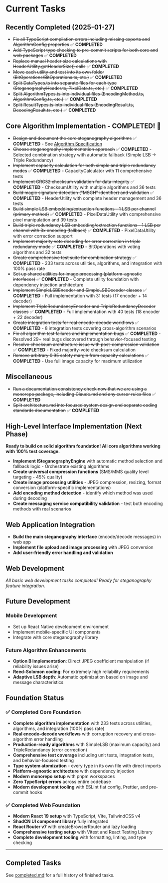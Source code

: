 # Current Tasks

## Recently Completed (2025-01-27)

- ~~Fix all TypeScript compilation errors including missing exports and AlgorithmConfig properties~~ ✅ **COMPLETED**
- ~~Add TypeScript type checking to pre-commit scripts for both core and web packages~~ ✅ **COMPLETED**
- ~~Replace manual header size calculations with HeaderUtility.getHeaderSize() calls~~ ✅ **COMPLETED**
- ~~Move each utility and test into its own folder (BitOperations/BitOperations.ts, etc.)~~ ✅ **COMPLETED**
- ~~Split DataTypes.ts into separate files for each type (SteganographyHeader.ts, PixelData.ts, etc.)~~ ✅ **COMPLETED**
- ~~Split AlgorithmTypes.ts into individual files (EncodingMethod.ts, AlgorithmConfig.ts, etc.)~~ ✅ **COMPLETED**
- ~~Split ResultTypes.ts into individual files (EncodingResult.ts, DecodingResult.ts, etc.)~~ ✅ **COMPLETED**

## Core Algorithm Implementation - COMPLETED! 🎉

- ~~Design and document the core steganography algorithms~~ ✅ **COMPLETED** - See [Algorithm Specification](../core/docs/algorithm.md)
- ~~Choose steganography implementation approach~~ ✅ **COMPLETED** - Selected combination strategy with automatic fallback (Simple LSB → Triple Redundancy)
- ~~Implement capacity calculation for both simple and triple redundancy modes~~ ✅ **COMPLETED** - CapacityCalculator with 11 comprehensive tests
- ~~Implement CRC32 checksum validation for data integrity~~ ✅ **COMPLETED** - ChecksumUtility with multiple algorithms and 36 tests
- ~~Build magic signature detection ("MSCH" identifier) and validation~~ ✅ **COMPLETED** - HeaderUtility with complete header management and 36 tests
- ~~Build simple LSB embedding/extraction functions - 1 LSB per channel (primary method)~~ ✅ **COMPLETED** - PixelDataUtility with comprehensive pixel manipulation and 39 tests
- ~~Build triple redundancy LSB embedding/extraction functions - 1 LSB per channel with 3x encoding (fallback)~~ ✅ **COMPLETED** - PixelDataUtility with error correction support
- ~~Implement majority vote decoding for error correction in triple redundancy mode~~ ✅ **COMPLETED** - BitOperations with voting algorithms and 32 tests
- ~~Create comprehensive test suite for combination strategy~~ ✅ **COMPLETED** - 233 tests across utilities, algorithms, and integration with 100% pass rate
- ~~Set up shared utilities for image processing (platform-agnostic interfaces)~~ ✅ **COMPLETED** - Complete utility foundation with dependency injection architecture
- ~~Implement SimpleLSBEncoder and SimpleLSBDecoder classes~~ ✅ **COMPLETED** - Full implementation with 31 tests (17 encoder + 14 decoder)
- ~~Implement TripleRedundancyEncoder and TripleRedundancyDecoder classes~~ ✅ **COMPLETED** - Full implementation with 40 tests (18 encoder + 22 decoder)
- ~~Create integration tests for real encode-decode workflows~~ ✅ **COMPLETED** - 8 integration tests covering cross-algorithm scenarios
- ~~Fix all algorithm test failures and implementation bugs~~ ✅ **COMPLETED** - Resolved 29+ real bugs discovered through behavior-focused testing
- ~~Resolve checksum architecture issue with post-compression validation~~ ✅ **COMPLETED** - Fixed majority-vote checksum calculation
- ~~Remove arbitrary 0.95 safety margin from capacity calculations~~ ✅ **COMPLETED** - Use full image capacity for maximum utilization

## Miscellaneous

- ~~Run a documentation consistency check now that we are using a monorepo package, including Claude.md and any cursor rules files~~ ✅ **COMPLETED**
- ~~Split architecture.md into focused system design and separate coding standards documentation~~ ✅ **COMPLETED**

## High-Level Interface Implementation (Next Phase)

**Ready to build on solid algorithm foundation! All core algorithms working with 100% test coverage.**

- **Implement ISteganographyEngine** with automatic method selection and fallback logic - Orchestrate existing algorithms
- **Create universal compression functions** (SMS/MMS quality level targeting - 45% quality)
- **Create image processing utilities** - JPEG compression, resizing, format conversion (platform-specific implementations)
- **Add encoding method detection** - identify which method was used during decoding
- **Create messaging service compatibility validation** - test both encoding methods with real scenarios

## Web Application Integration

- **Build the main steganography interface** (encode/decode messages) in web app
- **Implement file upload and image processing** with JPEG conversion
- **Add user-friendly error handling and validation**

## Web Development

_All basic web development tasks completed! Ready for steganography feature integration._

## Future Development

### Mobile Development

- Set up React Native development environment
- Implement mobile-specific UI components
- Integrate with core steganography library

### Future Algorithm Enhancements

- **Option B Implementation**: Direct JPEG coefficient manipulation (if reliability issues arise)
- **Reed-Solomon coding**: For extremely high reliability requirements
- **Adaptive LSB depth**: Automatic optimization based on image and message characteristics

## Foundation Status

### ✅ Completed Core Foundation

- **Complete algorithm implementation** with 233 tests across utilities, algorithms, and integration (100% pass rate)
- **Real encode-decode workflows** with corruption recovery and cross-algorithm error handling
- **Production-ready algorithms** with SimpleLSB (maximum capacity) and TripleRedundancy (error correction)
- **Comprehensive test coverage** including unit tests, integration tests, and behavior-focused testing
- **Type system atomization** - every type in its own file with direct imports
- **Platform-agnostic architecture** with dependency injection
- **Modern monorepo setup** with pnpm workspaces
- **Zero TypeScript errors** across entire codebase
- **Modern development tooling** with ESLint flat config, Prettier, and pre-commit hooks

### ✅ Completed Web Foundation

- **Modern React 19 setup** with TypeScript, Vite, TailwindCSS v4
- **ShadCN UI component library** fully integrated
- **React Router v7** with createBrowserRouter and lazy loading
- **Comprehensive testing setup** with Vitest and React Testing Library
- **Complete development tooling** with formatting, linting, and type checking

---

## Completed Tasks

See [completed.md](completed.md) for a full history of finished tasks.

